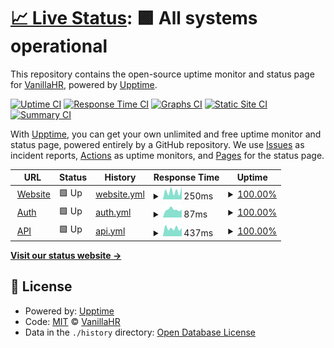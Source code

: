 # [📈 Live Status](https://vanillahr.github.io/status): <!--live status--> **🟩 All systems operational**

This repository contains the open-source uptime monitor and status page for [VanillaHR](https://www.vanillahr.com), powered by [Upptime](https://github.com/upptime/upptime).

[![Uptime CI](https://github.com/vanillahr/status/workflows/Uptime%20CI/badge.svg)](https://github.com/vanillahr/status/actions?query=workflow%3A%22Uptime+CI%22)
[![Response Time CI](https://github.com/vanillahr/status/workflows/Response%20Time%20CI/badge.svg)](https://github.com/vanillahr/status/actions?query=workflow%3A%22Response+Time+CI%22)
[![Graphs CI](https://github.com/vanillahr/status/workflows/Graphs%20CI/badge.svg)](https://github.com/vanillahr/status/actions?query=workflow%3A%22Graphs+CI%22)
[![Static Site CI](https://github.com/vanillahr/status/workflows/Static%20Site%20CI/badge.svg)](https://github.com/vanillahr/status/actions?query=workflow%3A%22Static+Site+CI%22)
[![Summary CI](https://github.com/vanillahr/status/workflows/Summary%20CI/badge.svg)](https://github.com/vanillahr/status/actions?query=workflow%3A%22Summary+CI%22)

With [Upptime](https://upptime.js.org), you can get your own unlimited and free uptime monitor and status page, powered entirely by a GitHub repository. We use [Issues](https://github.com/vanillahr/status/issues) as incident reports, [Actions](https://github.com/vanillahr/status/actions) as uptime monitors, and [Pages](https://vanillahr.github.io/status) for the status page.

<!--start: status pages-->
<!-- This summary is generated by Upptime (https://github.com/upptime/upptime) -->
<!-- Do not edit this manually, your changes will be overwritten -->
<!-- prettier-ignore -->
| URL | Status | History | Response Time | Uptime |
| --- | ------ | ------- | ------------- | ------ |
| <img alt="" src="https://icons.duckduckgo.com/ip3/www.vanillahr.com.ico" height="13"> [Website](https://www.vanillahr.com) | 🟩 Up | [website.yml](https://github.com/vanillahr/status/commits/HEAD/history/website.yml) | <details><summary><img alt="Response time graph" src="./graphs/website/response-time-week.png" height="20"> 250ms</summary><br><a href="https://vanillahr.github.io/status/history/website"><img alt="Response time 241" src="https://img.shields.io/endpoint?url=https%3A%2F%2Fraw.githubusercontent.com%2Fvanillahr%2Fstatus%2FHEAD%2Fapi%2Fwebsite%2Fresponse-time.json"></a><br><a href="https://vanillahr.github.io/status/history/website"><img alt="24-hour response time 393" src="https://img.shields.io/endpoint?url=https%3A%2F%2Fraw.githubusercontent.com%2Fvanillahr%2Fstatus%2FHEAD%2Fapi%2Fwebsite%2Fresponse-time-day.json"></a><br><a href="https://vanillahr.github.io/status/history/website"><img alt="7-day response time 250" src="https://img.shields.io/endpoint?url=https%3A%2F%2Fraw.githubusercontent.com%2Fvanillahr%2Fstatus%2FHEAD%2Fapi%2Fwebsite%2Fresponse-time-week.json"></a><br><a href="https://vanillahr.github.io/status/history/website"><img alt="30-day response time 256" src="https://img.shields.io/endpoint?url=https%3A%2F%2Fraw.githubusercontent.com%2Fvanillahr%2Fstatus%2FHEAD%2Fapi%2Fwebsite%2Fresponse-time-month.json"></a><br><a href="https://vanillahr.github.io/status/history/website"><img alt="1-year response time 212" src="https://img.shields.io/endpoint?url=https%3A%2F%2Fraw.githubusercontent.com%2Fvanillahr%2Fstatus%2FHEAD%2Fapi%2Fwebsite%2Fresponse-time-year.json"></a></details> | <details><summary><a href="https://vanillahr.github.io/status/history/website">100.00%</a></summary><a href="https://vanillahr.github.io/status/history/website"><img alt="All-time uptime 99.99%" src="https://img.shields.io/endpoint?url=https%3A%2F%2Fraw.githubusercontent.com%2Fvanillahr%2Fstatus%2FHEAD%2Fapi%2Fwebsite%2Fuptime.json"></a><br><a href="https://vanillahr.github.io/status/history/website"><img alt="24-hour uptime 100.00%" src="https://img.shields.io/endpoint?url=https%3A%2F%2Fraw.githubusercontent.com%2Fvanillahr%2Fstatus%2FHEAD%2Fapi%2Fwebsite%2Fuptime-day.json"></a><br><a href="https://vanillahr.github.io/status/history/website"><img alt="7-day uptime 100.00%" src="https://img.shields.io/endpoint?url=https%3A%2F%2Fraw.githubusercontent.com%2Fvanillahr%2Fstatus%2FHEAD%2Fapi%2Fwebsite%2Fuptime-week.json"></a><br><a href="https://vanillahr.github.io/status/history/website"><img alt="30-day uptime 100.00%" src="https://img.shields.io/endpoint?url=https%3A%2F%2Fraw.githubusercontent.com%2Fvanillahr%2Fstatus%2FHEAD%2Fapi%2Fwebsite%2Fuptime-month.json"></a><br><a href="https://vanillahr.github.io/status/history/website"><img alt="1-year uptime 99.99%" src="https://img.shields.io/endpoint?url=https%3A%2F%2Fraw.githubusercontent.com%2Fvanillahr%2Fstatus%2FHEAD%2Fapi%2Fwebsite%2Fuptime-year.json"></a></details>
| <img alt="" src="https://icons.duckduckgo.com/ip3/auth.vanillahr.com.ico" height="13"> [Auth](https://auth.vanillahr.com) | 🟩 Up | [auth.yml](https://github.com/vanillahr/status/commits/HEAD/history/auth.yml) | <details><summary><img alt="Response time graph" src="./graphs/auth/response-time-week.png" height="20"> 87ms</summary><br><a href="https://vanillahr.github.io/status/history/auth"><img alt="Response time 138" src="https://img.shields.io/endpoint?url=https%3A%2F%2Fraw.githubusercontent.com%2Fvanillahr%2Fstatus%2FHEAD%2Fapi%2Fauth%2Fresponse-time.json"></a><br><a href="https://vanillahr.github.io/status/history/auth"><img alt="24-hour response time 86" src="https://img.shields.io/endpoint?url=https%3A%2F%2Fraw.githubusercontent.com%2Fvanillahr%2Fstatus%2FHEAD%2Fapi%2Fauth%2Fresponse-time-day.json"></a><br><a href="https://vanillahr.github.io/status/history/auth"><img alt="7-day response time 87" src="https://img.shields.io/endpoint?url=https%3A%2F%2Fraw.githubusercontent.com%2Fvanillahr%2Fstatus%2FHEAD%2Fapi%2Fauth%2Fresponse-time-week.json"></a><br><a href="https://vanillahr.github.io/status/history/auth"><img alt="30-day response time 112" src="https://img.shields.io/endpoint?url=https%3A%2F%2Fraw.githubusercontent.com%2Fvanillahr%2Fstatus%2FHEAD%2Fapi%2Fauth%2Fresponse-time-month.json"></a><br><a href="https://vanillahr.github.io/status/history/auth"><img alt="1-year response time 135" src="https://img.shields.io/endpoint?url=https%3A%2F%2Fraw.githubusercontent.com%2Fvanillahr%2Fstatus%2FHEAD%2Fapi%2Fauth%2Fresponse-time-year.json"></a></details> | <details><summary><a href="https://vanillahr.github.io/status/history/auth">100.00%</a></summary><a href="https://vanillahr.github.io/status/history/auth"><img alt="All-time uptime 100.00%" src="https://img.shields.io/endpoint?url=https%3A%2F%2Fraw.githubusercontent.com%2Fvanillahr%2Fstatus%2FHEAD%2Fapi%2Fauth%2Fuptime.json"></a><br><a href="https://vanillahr.github.io/status/history/auth"><img alt="24-hour uptime 100.00%" src="https://img.shields.io/endpoint?url=https%3A%2F%2Fraw.githubusercontent.com%2Fvanillahr%2Fstatus%2FHEAD%2Fapi%2Fauth%2Fuptime-day.json"></a><br><a href="https://vanillahr.github.io/status/history/auth"><img alt="7-day uptime 100.00%" src="https://img.shields.io/endpoint?url=https%3A%2F%2Fraw.githubusercontent.com%2Fvanillahr%2Fstatus%2FHEAD%2Fapi%2Fauth%2Fuptime-week.json"></a><br><a href="https://vanillahr.github.io/status/history/auth"><img alt="30-day uptime 100.00%" src="https://img.shields.io/endpoint?url=https%3A%2F%2Fraw.githubusercontent.com%2Fvanillahr%2Fstatus%2FHEAD%2Fapi%2Fauth%2Fuptime-month.json"></a><br><a href="https://vanillahr.github.io/status/history/auth"><img alt="1-year uptime 100.00%" src="https://img.shields.io/endpoint?url=https%3A%2F%2Fraw.githubusercontent.com%2Fvanillahr%2Fstatus%2FHEAD%2Fapi%2Fauth%2Fuptime-year.json"></a></details>
| <img alt="" src="https://icons.duckduckgo.com/ip3/api.vanillahr.com.ico" height="13"> [API](https://api.vanillahr.com/v1/auth) | 🟩 Up | [api.yml](https://github.com/vanillahr/status/commits/HEAD/history/api.yml) | <details><summary><img alt="Response time graph" src="./graphs/api/response-time-week.png" height="20"> 437ms</summary><br><a href="https://vanillahr.github.io/status/history/api"><img alt="Response time 497" src="https://img.shields.io/endpoint?url=https%3A%2F%2Fraw.githubusercontent.com%2Fvanillahr%2Fstatus%2FHEAD%2Fapi%2Fapi%2Fresponse-time.json"></a><br><a href="https://vanillahr.github.io/status/history/api"><img alt="24-hour response time 462" src="https://img.shields.io/endpoint?url=https%3A%2F%2Fraw.githubusercontent.com%2Fvanillahr%2Fstatus%2FHEAD%2Fapi%2Fapi%2Fresponse-time-day.json"></a><br><a href="https://vanillahr.github.io/status/history/api"><img alt="7-day response time 437" src="https://img.shields.io/endpoint?url=https%3A%2F%2Fraw.githubusercontent.com%2Fvanillahr%2Fstatus%2FHEAD%2Fapi%2Fapi%2Fresponse-time-week.json"></a><br><a href="https://vanillahr.github.io/status/history/api"><img alt="30-day response time 465" src="https://img.shields.io/endpoint?url=https%3A%2F%2Fraw.githubusercontent.com%2Fvanillahr%2Fstatus%2FHEAD%2Fapi%2Fapi%2Fresponse-time-month.json"></a><br><a href="https://vanillahr.github.io/status/history/api"><img alt="1-year response time 509" src="https://img.shields.io/endpoint?url=https%3A%2F%2Fraw.githubusercontent.com%2Fvanillahr%2Fstatus%2FHEAD%2Fapi%2Fapi%2Fresponse-time-year.json"></a></details> | <details><summary><a href="https://vanillahr.github.io/status/history/api">100.00%</a></summary><a href="https://vanillahr.github.io/status/history/api"><img alt="All-time uptime 100.00%" src="https://img.shields.io/endpoint?url=https%3A%2F%2Fraw.githubusercontent.com%2Fvanillahr%2Fstatus%2FHEAD%2Fapi%2Fapi%2Fuptime.json"></a><br><a href="https://vanillahr.github.io/status/history/api"><img alt="24-hour uptime 100.00%" src="https://img.shields.io/endpoint?url=https%3A%2F%2Fraw.githubusercontent.com%2Fvanillahr%2Fstatus%2FHEAD%2Fapi%2Fapi%2Fuptime-day.json"></a><br><a href="https://vanillahr.github.io/status/history/api"><img alt="7-day uptime 100.00%" src="https://img.shields.io/endpoint?url=https%3A%2F%2Fraw.githubusercontent.com%2Fvanillahr%2Fstatus%2FHEAD%2Fapi%2Fapi%2Fuptime-week.json"></a><br><a href="https://vanillahr.github.io/status/history/api"><img alt="30-day uptime 100.00%" src="https://img.shields.io/endpoint?url=https%3A%2F%2Fraw.githubusercontent.com%2Fvanillahr%2Fstatus%2FHEAD%2Fapi%2Fapi%2Fuptime-month.json"></a><br><a href="https://vanillahr.github.io/status/history/api"><img alt="1-year uptime 100.00%" src="https://img.shields.io/endpoint?url=https%3A%2F%2Fraw.githubusercontent.com%2Fvanillahr%2Fstatus%2FHEAD%2Fapi%2Fapi%2Fuptime-year.json"></a></details>

<!--end: status pages-->

[**Visit our status website →**](https://vanillahr.github.io/status)

## 📄 License

- Powered by: [Upptime](https://github.com/upptime/upptime)
- Code: [MIT](./LICENSE) © [VanillaHR](https://www.vanillahr.com)
- Data in the `./history` directory: [Open Database License](https://opendatacommons.org/licenses/odbl/1-0/)
